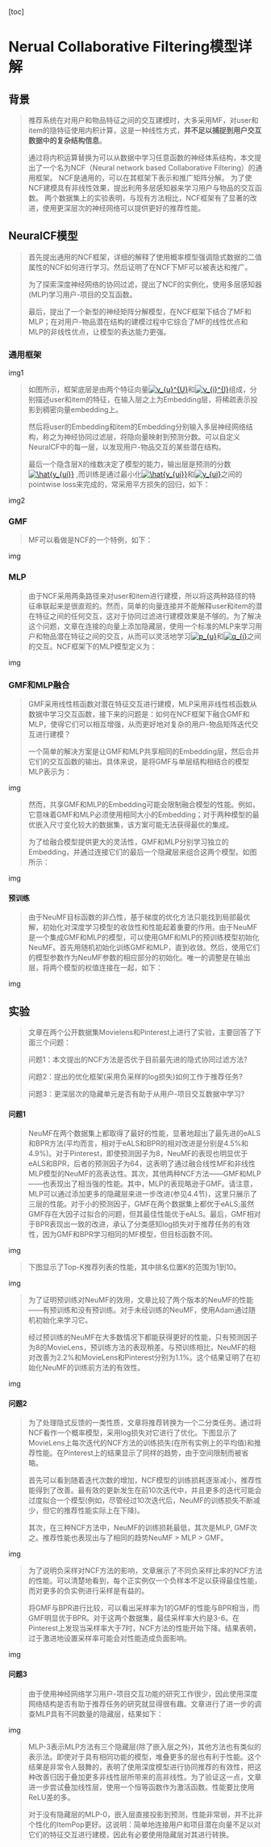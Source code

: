 [toc]

Nerual Collaborative Filtering模型详解
==

## 背景

> 推荐系统在对用户和物品特征之间的交互建模时，大多采用MF，对user和item的隐特征使用内积计算，这是一种线性方式，**并不足以捕捉到用户交互数据中的复杂结构信息**。
>
> 通过将内积运算替换为可以从数据中学习任意函数的神经体系结构，本文提出了一个名为NCF（Neural network based Collaborative Filtering）的通用框架。 NCF是通用的，可以在其框架下表示和推广矩阵分解。 为了使NCF建模具有非线性效果，提出利用多层感知器来学习用户与物品的交互函数。 两个数据集上的实验表明，与现有方法相比，NCF框架有了显著的改进，使用更深层次的神经网络可以提供更好的推荐性能。

## NeuralCF模型

> 首先提出通用的NCF框架，详细的解释了使用概率模型强调隐式数据的二值属性的NCF如何进行学习。然后证明了在NCF下MF可以被表达和推广。
>
> 为了探索深度神经网络的协同过滤，提出了NCF的实例化，使用多层感知器(MLP)学习用户-项目的交互函数。
>
> 最后，提出了一个新型的神经矩阵分解模型，在NCF框架下结合了MF和MLP；在对用户-物品潜在结构的建模过程中它综合了MF的线性优点和MLP的非线性优点，让模型的表达能力更强。

### 通用框架

img1

> 如图所示，框架底层是由两个特征向量<a href="https://www.codecogs.com/eqnedit.php?latex=v_{u}^{U}" target="_blank"><img src="https://latex.codecogs.com/svg.latex?v_{u}^{U}" title="v_{u}^{U}" /></a>和<a href="https://www.codecogs.com/eqnedit.php?latex=v_{i}^{I}" target="_blank"><img src="https://latex.codecogs.com/svg.latex?v_{i}^{I}" title="v_{i}^{I}" /></a>组成，分别描述user和item的特征，在输入层之上为Embedding层，将稀疏表示投影到稠密向量embedding上。
>
> 然后将user的Embedding和item的Embedding分别输入多层神经网络结构，称之为神经协同过滤层，将隐向量映射到预测分数。可以自定义NeuralCF中的每一层，以发现用户-物品交互的某些潜在结构。
>
> 最后一个隐含层X的维数决定了模型的能力，输出层是预测的分数<a href="https://www.codecogs.com/eqnedit.php?latex=\hat{y_{ui}}" target="_blank"><img src="https://latex.codecogs.com/svg.latex?\hat{y_{ui}}" title="\hat{y_{ui}}" /></a> ,而训练是通过最小化<a href="https://www.codecogs.com/eqnedit.php?latex=\hat{y_{ui}}" target="_blank"><img src="https://latex.codecogs.com/svg.latex?\hat{y_{ui}}" title="\hat{y_{ui}}" /></a>和<a href="https://www.codecogs.com/eqnedit.php?latex=y_{ui}" target="_blank"><img src="https://latex.codecogs.com/svg.latex?y_{ui}" title="y_{ui}" /></a>之间的pointwise loss来完成的，常采用平方损失的回归，如下：

img2



### GMF

> MF可以看做是NCF的一个特例，如下：

img



### MLP 

> 由于NCF采用两条路径来对user和item进行建模，所以将这两种路径的特征串联起来是很直观的。然而，简单的向量连接并不能解释user和item的潜在特征之间的任何交互，这对于协同过滤进行建模效果是不够的。为了解决这个问题，文章在连接的向量上添加隐藏层，使用一个标准的MLP来学习用户和物品潜在特征之间的交互，从而可以灵活地学习<a href="https://www.codecogs.com/eqnedit.php?latex=p_{u}" target="_blank"><img src="https://latex.codecogs.com/svg.latex?p_{u}" title="p_{u}" /></a>和<a href="https://www.codecogs.com/eqnedit.php?latex=q_{i}" target="_blank"><img src="https://latex.codecogs.com/svg.latex?q_{i}" title="q_{i}" /></a>之间的交互。NCF框架下的MLP模型定义为：

img



### GMF和MLP融合

> GMF采用线性核函数对潜在特征交互进行建模，MLP采用非线性核函数从数据中学习交互函数，接下来的问题是：如何在NCF框架下融合GMF和MLP，使得它们可以相互增强，从而更好地对复杂的用户-物品矩阵迭代交互进行建模？
>
> 一个简单的解决方案是让GMF和MLP共享相同的Embedding层，然后合并它们的交互函数的输出。具体来说，是将GMF与单层结构相结合的模型MLP表示为：

img

> 然而，共享GMF和MLP的Embedding可能会限制融合模型的性能。例如，它意味着GMF和MLP必须使用相同大小的Embedding；对于两种模型的最优嵌入尺寸变化较大的数据集，该方案可能无法获得最优的集成。
>
> 为了给融合模型提供更大的灵活性，GMF和MLP分别学习独立的Embedding，并通过连接它们的最后一个隐藏层来组合这两个模型。如图所示：

img

#### 预训练

> 由于NeuMF目标函数的非凸性，基于梯度的优化方法只能找到局部最优解，初始化对深度学习模型的收敛性和性能起着重要的作用。由于NeuMF是一个集成GMF和MLP的模型，可以使用GMF和MLP的预训练模型初始化NeuMF。首先用随机初始化训练GMF和MLP，直到收敛。然后，使用它们的模型参数作为NeuMF参数的相应部分的初始化。唯一的调整是在输出层，将两个模型的权值连接在一起，如下：

img

## 实验

> 文章在两个公开数据集Movielens和Pinterest上进行了实验，主要回答了下面三个问题：
>
> 问题1：本文提出的NCF方法是否优于目前最先进的隐式协同过滤方法?
>
> 问题2：提出的优化框架(采用负采样的log损失)如何工作于推荐任务?
>
> 问题3：更深层次的隐藏单元是否有助于从用户-项目交互数据中学习?



#### 问题1

> NeuMF在两个数据集上都取得了最好的性能，显著地超出了最先进的eALS和BPR方法(平均而言，相对于eALS和BPR的相对改进是分别是4.5%和4.9%)。对于Pinterest，即使预测因子为8，NeuMF的表现也明显优于eALS和BPR，后者的预测因子为64，这表明了通过融合线性MF和非线性MLP模型的NeuMF的高表达性。其次，其他两种NCF方法——GMF和MLP——也表现出了相当强的性能。其中，MLP的表现略逊于GMF。请注意，MLP可以通过添加更多的隐藏层来进一步改进(参见4.4节)，这里只展示了三层的性能。对于小的预测因子，GMF在两个数据集上都优于eALS;虽然GMF存在大因子过拟合的问题，但其最佳性能优于eALS。最后，GMF相对于BPR表现出一致的改进，承认了分类感知log损失对于推荐任务的有效性，因为GMF和BPR学习相同的MF模型，但目标函数不同。

img

> 下图显示了Top-K推荐列表的性能，其中排名位置K的范围为1到10。



img

> 为了证明预训练对NeuMF的效用，文章比较了两个版本的NeuMF的性能——有预训练和没有预训练。对于未经训练的NeuMF，使用Adam通过随机初始化来学习它。
>
> 经过预训练的NeuMF在大多数情况下都能获得更好的性能，只有预测因子为8的MovieLens，预训练方法的表现稍差。与预训练相比，NeuMF的相对改善为2.2%和MovieLens和Pinterest分别为1.1%。这个结果证明了在初始化NeuMF的训练前方法的有效性。

img

#### 问题2

> 为了处理隐式反馈的一类性质，文章将推荐转换为一个二分类任务。通过将NCF看作一个概率模型，采用log损失对它进行了优化。下图显示了MovieLens上每次迭代的NCF方法的训练损失(在所有实例上的平均值)和推荐性能。在Pinterest上的结果显示了同样的趋势，由于空间限制而被省略。
>
> 首先可以看到随着迭代次数的增加，NCF模型的训练损耗逐渐减小，推荐性能得到了改善。最有效的更新发生在前10次迭代中，并且更多的迭代可能会过度拟合一个模型(例如，尽管经过10次迭代后，NeuMF的训练损失不断减少，但它的推荐性能实际上在下降)。
>
> 其次，在三种NCF方法中，NeuMF的训练损耗最低，其次是MLP, GMF次之。推荐性能也表现出与了相同的趋势NeuMF > MLP > GMF。

img

> 为了说明负采样对NCF方法的影响，文章展示了不同负采样比率的NCF方法的性能。可以清楚地看到，每个正实例仅一个负样本不足以获得最佳性能，而对更多的负实例进行采样是有益的。
>
> 将GMF与BPR进行比较，可以看出采样率为1的GMF的性能与BPR相当，而GMF明显优于BPR。对于这两个数据集，最佳采样率大约是3-6。在Pinterest上发现当采样率大于7时，NCF方法的性能开始下降。结果表明，过于激进地设置采样率可能会对性能造成负面影响。

img

#### 问题3

> 由于使用神经网络学习用户-项目交互功能的研究工作很少，因此使用深度网络结构是否有助于推荐任务的研究就显得很有趣。文章进行了进一步的调查MLP具有不同数量的隐藏层，结果如下：

img

> MLP-3表示MLP方法有三个隐藏层(除了嵌入层之外)，其他方法也有类似的表示法。即使对于具有相同功能的模型，堆叠更多的层也有利于性能。这个结果是非常令人鼓舞的，表明了使用深度模型进行协同推荐的有效性，把这种改善归因于叠加更多非线性层所带来的高非线性。为了验证这一点，文章进一步尝试叠加线性层，使用一个恒等函数作为激活函数。性能要比使用ReLU差的多。
>
> 对于没有隐藏层的MLP-0，嵌入层直接投影到预测，性能非常弱，并不比非个性化的ItemPop更好。这说明：简单地连接用户和项目潜在向量不足以对它们的特征交互进行建模，因此有必要使用隐藏层对其进行转换。

